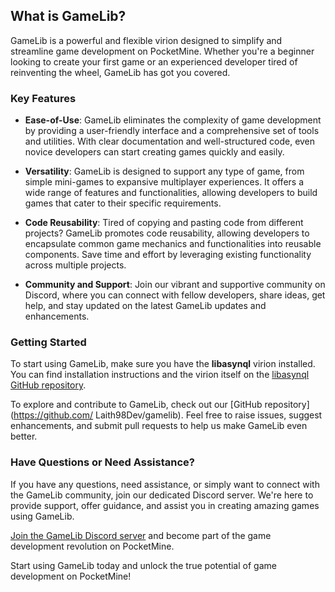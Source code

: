 ## What is GameLib?

GameLib is a powerful and flexible virion designed to simplify and streamline game development on PocketMine. Whether you're a beginner looking to create your first game or an experienced developer tired of reinventing the wheel, GameLib has got you covered.

### Key Features

- **Ease-of-Use**: GameLib eliminates the complexity of game development by providing a user-friendly interface and a comprehensive set of tools and utilities. With clear documentation and well-structured code, even novice developers can start creating games quickly and easily.

- **Versatility**: GameLib is designed to support any type of game, from simple mini-games to expansive multiplayer experiences. It offers a wide range of features and functionalities, allowing developers to build games that cater to their specific requirements.

- **Code Reusability**: Tired of copying and pasting code from different projects? GameLib promotes code reusability, allowing developers to encapsulate common game mechanics and functionalities into reusable components. Save time and effort by leveraging existing functionality across multiple projects.

- **Community and Support**: Join our vibrant and supportive community on Discord, where you can connect with fellow developers, share ideas, get help, and stay updated on the latest GameLib updates and enhancements.

### Getting Started

To start using GameLib, make sure you have the **libasynql** virion installed. You can find installation instructions and the virion itself on the [libasynql GitHub repository](https://github.com/poggit/libasynql).

To explore and contribute to GameLib, check out our [GitHub repository](https://github.com/
Laith98Dev/gamelib). Feel free to raise issues, suggest enhancements, and submit pull requests to help us make GameLib even better.

### Have Questions or Need Assistance?

If you have any questions, need assistance, or simply want to connect with the GameLib community, join our dedicated Discord server. We're here to provide support, offer guidance, and assist you in creating amazing games using GameLib.

[Join the GameLib Discord server](https://discord.gg/m6wwGWkmZu) and become part of the game development revolution on PocketMine.

Start using GameLib today and unlock the true potential of game development on PocketMine!
